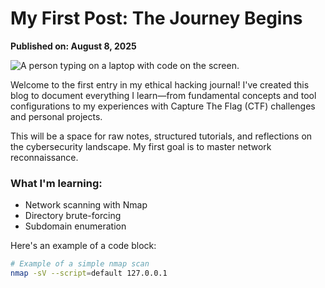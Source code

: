 # My First Post: The Journey Begins

**Published on: August 8, 2025**

![A person typing on a laptop with code on the screen.](https://images.unsplash.com/photo-1544256718-3b62ff584963?q=80&w=2070&auto=format&fit=crop)

Welcome to the first entry in my ethical hacking journal! I've created this blog to document everything I learn—from fundamental concepts and tool configurations to my experiences with Capture The Flag (CTF) challenges and personal projects.

This will be a space for raw notes, structured tutorials, and reflections on the cybersecurity landscape. My first goal is to master network reconnaissance.

### What I'm learning:
* Network scanning with Nmap
* Directory brute-forcing
* Subdomain enumeration

Here's an example of a code block:
```bash
# Example of a simple nmap scan
nmap -sV --script=default 127.0.0.1